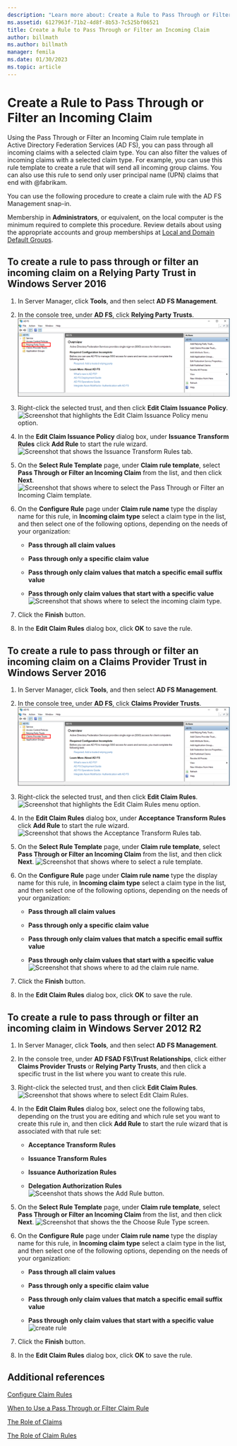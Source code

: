 ```yaml
---
description: "Learn more about: Create a Rule to Pass Through or Filter an Incoming Claim"
ms.assetid: 6127963f-71b2-4d8f-8b53-7c525bf06521
title: Create a Rule to Pass Through or Filter an Incoming Claim
author: billmath
ms.author: billmath
manager: femila
ms.date: 01/30/2023
ms.topic: article
---
```


# Create a Rule to Pass Through or Filter an Incoming Claim

Using the Pass Through or Filter an Incoming Claim rule template in Active Directory Federation Services \(AD FS\), you can pass through all incoming claims with a selected claim type. You can also filter the values of incoming claims with a selected claim type. For example, you can use this rule template to create a rule that will send all incoming group claims. You can also use this rule to send only user principal name \(UPN\) claims that end with @fabrikam.

You can use the following procedure to create a claim rule with the AD FS Management snap\-in.

Membership in **Administrators**, or equivalent, on the local computer is the minimum required to complete this procedure.  Review details about using the appropriate accounts and group memberships at [Local and Domain Default Groups](/previous-versions/orphan-topics/ws.10/dd728026(v=ws.10)).

## To create a rule to pass through or filter an incoming claim on a Relying Party Trust in Windows Server 2016

1.  In Server Manager, click **Tools**, and then select **AD FS Management**.

2.  In the console tree, under **AD FS**, click **Relying Party Trusts**.
![Screenshot that highlights Relying Party Trusts in the console tree.](media/Create-a-Rule-to-Pass-Through-or-Filter-an-Incoming-Claim/claimrule9.PNG)

3.  Right\-click the selected trust, and then click **Edit Claim Issuance Policy**.
![Screenshot that highlights the Edit Claim Issuance Policy menu option.](media/Create-a-Rule-to-Pass-Through-or-Filter-an-Incoming-Claim/claimrule10.PNG)

4.  In the **Edit Claim Issuance Policy** dialog box, under **Issuance Transform Rules** click **Add Rule** to start the rule wizard.
![Screenshot that shows the Issuance Transform Rules tab.](media/Create-a-Rule-to-Pass-Through-or-Filter-an-Incoming-Claim/claimrule11.PNG)

5.  On the **Select Rule Template** page, under **Claim rule template**, select **Pass Through or Filter an Incoming Claim** from the list, and then click **Next**.
![Screenshot that shows where to select the Pass Through or Filter an Incoming Claim template.](media/Create-a-Rule-to-Pass-Through-or-Filter-an-Incoming-Claim/claimrule4.PNG)

6.  On the **Configure Rule** page under **Claim rule name** type the display name for this rule, in **Incoming claim type** select a claim type in the list, and then select one of the following options, depending on the needs of your organization:

    -   **Pass through all claim values**

    -   **Pass through only a specific claim value**

    -   **Pass through only claim values that match a specific email suffix value**

    -   **Pass through only claim values that start with a specific value**
![Screenshot that shows where to select the incoming claim type.](media/Create-a-Rule-to-Pass-Through-or-Filter-an-Incoming-Claim/claimrule5.PNG)

7.  Click the **Finish** button.

8.  In the **Edit Claim Rules** dialog box, click **OK** to save the rule.

## To create a rule to pass through or filter an incoming claim on a Claims Provider Trust in Windows Server 2016

1.  In Server Manager, click **Tools**, and then select **AD FS Management**.

2.  In the console tree, under **AD FS**, click **Claims Provider Trusts**.
![Screenshot that highlights Claims Provider Trusts in the console tree.](media/Create-a-Rule-to-Pass-Through-or-Filter-an-Incoming-Claim/claimrule1.PNG)

3.  Right\-click the selected trust, and then click **Edit Claim Rules**.
![Screenshot that highlights the Edit Claim Rules menu option.](media/Create-a-Rule-to-Pass-Through-or-Filter-an-Incoming-Claim/claimrule2.PNG)

4.  In the **Edit Claim Rules** dialog box, under **Acceptance Transform Rules** click **Add Rule** to start the rule wizard.
![Screenshot that shows the Acceptance Transform Rules tab.](media/Create-a-Rule-to-Pass-Through-or-Filter-an-Incoming-Claim/claimrule3.PNG)

5.  On the **Select Rule Template** page, under **Claim rule template**, select **Pass Through or Filter an Incoming Claim** from the list, and then click **Next**.
![Screenshot that shows where to select a rule template.](media/Create-a-Rule-to-Pass-Through-or-Filter-an-Incoming-Claim/claimrule4.PNG)

6.  On the **Configure Rule** page under **Claim rule name** type the display name for this rule, in **Incoming claim type** select a claim type in the list, and then select one of the following options, depending on the needs of your organization:

    -   **Pass through all claim values**

    -   **Pass through only a specific claim value**

    -   **Pass through only claim values that match a specific email suffix value**

    -   **Pass through only claim values that start with a specific value**
![Screenshot that shows where to ad the claim rule name.](media/Create-a-Rule-to-Pass-Through-or-Filter-an-Incoming-Claim/claimrule5.PNG)

7.  Click the **Finish** button.

8.  In the **Edit Claim Rules** dialog box, click **OK** to save the rule.

## To create a rule to pass through or filter an incoming claim in Windows Server 2012 R2

1.  In Server Manager, click **Tools**, and then select **AD FS Management**.

2.  In the console tree, under **AD FSAD FS\\Trust Relationships**, click either **Claims Provider Trusts** or **Relying Party Trusts**, and then click a specific trust in the list where you want to create this rule.

3.  Right\-click the selected trust, and then click **Edit Claim Rules**.
![Screenshot that shows where to select Edit Claim Rules.](media/Create-a-Rule-to-Pass-Through-or-Filter-an-Incoming-Claim/claimrule6.PNG)

4.  In the **Edit Claim Rules** dialog box, select one the following tabs, depending on the trust you are editing and which rule set you want to create this rule in, and then click **Add Rule** to start the rule wizard that is associated with that rule set:

    -   **Acceptance Transform Rules**

    -   **Issuance Transform Rules**

    -   **Issuance Authorization Rules**

    -   **Delegation Authorization Rules**
![Sceenshot thats shows the Add Rule button.](media/Create-a-Rule-to-Permit-All-Users/permitall5.PNG)

5.  On the **Select Rule Template** page, under **Claim rule template**, select **Pass Through or Filter an Incoming Claim** from the list, and then click **Next**.
![Screenshot that shows the the Choose Rule Type screen.](media/Create-a-Rule-to-Pass-Through-or-Filter-an-Incoming-Claim/claimrule7.PNG)

6.  On the **Configure Rule** page under **Claim rule name** type the display name for this rule, in **Incoming claim type** select a claim type in the list, and then select one of the following options, depending on the needs of your organization:

    -   **Pass through all claim values**

    -   **Pass through only a specific claim value**

    -   **Pass through only claim values that match a specific email suffix value**

    -   **Pass through only claim values that start with a specific value**
![create rule](media/Create-a-Rule-to-Pass-Through-or-Filter-an-Incoming-Claim/claimrule8.PNG)

7.  Click the **Finish** button.

8.  In the **Edit Claim Rules** dialog box, click **OK** to save the rule.




## Additional references
[Configure Claim Rules](Configure-Claim-Rules.md)

[When to Use a Pass Through or Filter Claim Rule](../../ad-fs/technical-reference/When-to-Use-a-Pass-Through-or-Filter-Claim-Rule.md)

[The Role of Claims](../../ad-fs/technical-reference/The-Role-of-Claims.md)

[The Role of Claim Rules](../../ad-fs/technical-reference/The-Role-of-Claim-Rules.md)
